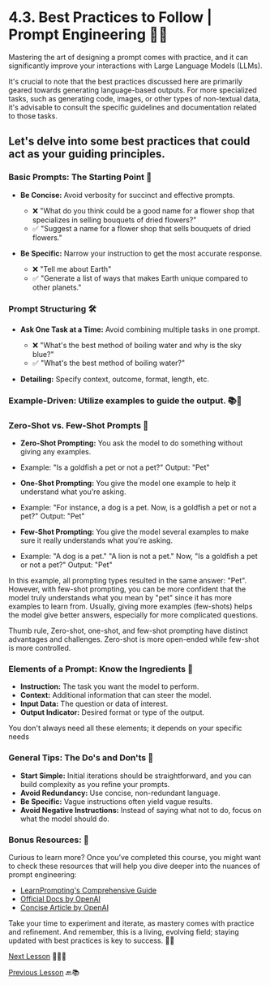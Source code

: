 # 4.3. **Best Practices to Follow | Prompt Engineering** 🚀📝

Mastering the art of designing a prompt comes with practice, and it can significantly improve your interactions with Large Language Models (LLMs). 

It's crucial to note that the best practices discussed here are primarily geared towards generating language-based outputs. For more specialized tasks, such as generating code, images, or other types of non-textual data, it's advisable to consult the specific guidelines and documentation related to those tasks.

## **Let's delve into some best practices that could act as your guiding principles.**

### **Basic Prompts: The Starting Point** 🌱
- **Be Concise:** Avoid verbosity for succinct and effective prompts.
  - ❌ "What do you think could be a good name for a flower shop that specializes in selling bouquets of dried flowers?"
  - ✅ "Suggest a name for a flower shop that sells bouquets of dried flowers."

- **Be Specific:** Narrow your instruction to get the most accurate response.
  - ❌ "Tell me about Earth"
  - ✅ "Generate a list of ways that makes Earth unique compared to other planets."

### **Prompt Structuring** 🛠️
- **Ask One Task at a Time:** Avoid combining multiple tasks in one prompt.
  - ❌ "What's the best method of boiling water and why is the sky blue?"
  - ✅ "What's the best method of boiling water?"

- **Detailing:** Specify context, outcome, format, length, etc.

### **Example-Driven: Utilize examples to guide the output.** 📚🚀

### **Zero-Shot vs. Few-Shot Prompts** 🎯
- **Zero-Shot Prompting:** You ask the model to do something without giving any examples.
- Example: 
          "Is a goldfish a pet or not a pet?"
           Output: "Pet"

- **One-Shot Prompting:** You give the model one example to help it understand what you're asking.
- Example: 
          "For instance, a dog is a pet. Now, is a goldfish a pet or not a pet?"
           Output: "Pet"

- **Few-Shot Prompting:** You give the model several examples to make sure it really understands what you're asking.
- Example:
          "A dog is a pet."
          "A lion is not a pet."
          Now, "Is a goldfish a pet or not a pet?"
          Output: "Pet"

In this example, all prompting types resulted in the same answer: "Pet". However, with few-shot prompting, you can be more confident that the model truly understands what you mean by "pet" since it has more examples to learn from. Usually, giving more examples (few-shots) helps the model give better answers, especially for more complicated questions.

Thumb rule, Zero-shot, one-shot, and few-shot prompting have distinct advantages and challenges. Zero-shot is more open-ended while few-shot is more controlled.


### **Elements of a Prompt: Know the Ingredients** 🧪
- **Instruction:** The task you want the model to perform.
- **Context:** Additional information that can steer the model.
- **Input Data:** The question or data of interest.
- **Output Indicator:** Desired format or type of the output.

You don't always need all these elements; it depends on your specific needs

### **General Tips: The Do's and Don'ts** 🚦
- **Start Simple:** Initial iterations should be straightforward, and you can build complexity as you refine your prompts. 
- **Avoid Redundancy:** Use concise, non-redundant language.
- **Be Specific:** Vague instructions often yield vague results.
- **Avoid Negative Instructions:** Instead of saying what not to do, focus on what the model should do.

### **Bonus Resources:** 🎁
Curious to learn more? Once you’ve completed this course, you might want to check these resources that will help you dive deeper into the nuances of prompt engineering:

- [LearnPrompting's Comprehensive Guide](https://learnprompting.org/docs/intro)
- [Official Docs by OpenAI](https://platform.openai.com/docs/guides/gpt-best-practices)
- [Concise Article by OpenAI](https://help.openai.com/en/articles/6654000-best-practices-for-prompt-engineering-with-openai-api)

Take your time to experiment and iterate, as mastery comes with practice and refinement. And remember, this is a living, evolving field; staying updated with best practices is key to success. 🚀✨

[Next Lesson](https://github.com/gtech-mulearn/Pathway-AI-Bootcamp/blob/main/Prompt%20Engineering-Part-4.md) 📖👣🔜

[Previous Lesson](https://github.com/gtech-mulearn/Pathway-AI-Bootcamp/blob/main/Prompt%20Engineering-Part-2.md) 🔙📚
